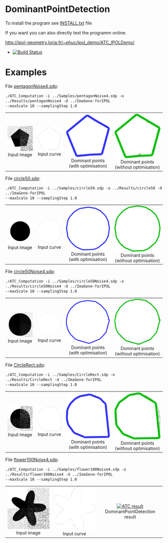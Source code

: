 # DominantPointDetection

To install the program see <a href="https://github.com/ngophuc/DominantPointDetection/blob/master/INSTALL.txt">INSTALL.txt</a> file


If you want you can also directly test the programm online:

http://ipol-geometry.loria.fr/~phuc/ipol_demo/ATC_IPOLDemo/


* [![Build Status](https://travis-ci.org/ngophuc/DominantPointDetection.svg?branch=master)](https://travis-ci.org/ngophuc/DominantPointDetection)

# Examples

<p>File <a href="https://github.com/ngophuc/DominantPointDetection/blob/master/Samples/pentagonNoise4.sdp">pentagonNoise4.sdp</a>: </p>&#x000A;&#x000A;
<pre class="code highlight js-syntax-highlight plaintext">
<code>./ATC_Computation -i ../Samples/pentagonNoise4.sdp -o ../Results/pentagonNoise4 -d ../ImaGene-forIPOL &#x000A;--maxScale 10 --samplingStep 1.0</code>
</pre>&#x000A;&#x000A;
<p>
	<table cellpadding="5">
		<tr>
		<td align="center" valign="center">
			<a href="https://github.com/ngophuc/DominantPointDetection/blob/master/Samples/pentagonNoise4.png">
				<img width="150" src="https://github.com/ngophuc/DominantPointDetection/blob/master/Samples/pentagonNoise4.png" alt="Input image" />
			</a>	
		<br />
		Input image
		</td>		
		<td align="center" valign="center">
			<a href="https://github.com/ngophuc/DominantPointDetection/blob/master/Results/pentagonNoise4.pdf">
				<img width="150" src="https://github.com/ngophuc/DominantPointDetection/blob/master/Results/pentagonNoise4.png" alt="Input curve" />
			</a>	
		<br />
		Input curve
		</td>
		<td align="center" valign="center">
			<a href="https://github.com/ngophuc/DominantPointDetection/blob/master/Results/pentagonNoise4DP.pdf">
				<img width="150" src="https://github.com/ngophuc/DominantPointDetection/blob/master/Results/pentagonNoise4DP.png" alt="DP result" />
			</a>
		<br />
		Dominant points (with optimisation)
		</td>
    <td align="center" valign="center">
			<a href="https://github.com/ngophuc/DominantPointDetection/blob/master/Results/pentagonNoise4newDP.pdf">
				<img width="150" src="https://github.com/ngophuc/DominantPointDetection/blob/master/Results/pentagonNoise4newDP.png" alt="DP result" />
			</a>
		<br />
		Dominant points (without optimisation)
		</td>  
		</tr>
	</table>
</p>

<p>File <a href="https://github.com/ngophuc/DominantPointDetection/blob/master/Samples/circle50.sdp">circle50.sdp</a>: </p>&#x000A;&#x000A;
<pre class="code highlight js-syntax-highlight plaintext">
<code>./ATC_Computation -i ../Samples/circle50.sdp -o ../Results/circle50 -d ../ImaGene-forIPOL &#x000A;--maxScale 10 --samplingStep 1.0</code>
</pre>&#x000A;&#x000A;
<p>
	<table cellpadding="5">
		<tr>
		<td align="center" valign="center">
			<a href="https://github.com/ngophuc/DominantPointDetection/blob/master/Samples/circle50.png">
				<img width="150" src="https://github.com/ngophuc/DominantPointDetection/blob/master/Samples/circle50.png" alt="Input image" />
			</a>	
		<br />
		Input image
		</td>	
		<td align="center" valign="center">
			<a href="https://github.com/ngophuc/DominantPointDetection/blob/master/Results/circle50.pdf">
				<img width="150" src="https://github.com/ngophuc/DominantPointDetection/blob/master/Results/circle50.png" alt="Input curve" />
			</a>	
		<br />
		Input curve
		</td>
		<td align="center" valign="center">
			<a href="https://github.com/ngophuc/DominantPointDetection/blob/master/Results/circle50DP.pdf">
				<img width="150" src="https://github.com/ngophuc/DominantPointDetection/blob/master/Results/circle50DP.png" alt="DP result" />
			</a>
		<br />
		Dominant points (with optimisation)
		</td>
    <td align="center" valign="center">
			<a href="https://github.com/ngophuc/DominantPointDetection/blob/master/Results/circle50newDP.pdf">
				<img width="150" src="https://github.com/ngophuc/DominantPointDetection/blob/master/Results/circle50newDP.png" alt="DP result" />
			</a>
		<br />
		Dominant points (without optimisation)
		</td>
		</tr>
	</table>
</p>

<p>File <a href="https://github.com/ngophuc/DominantPointDetection/blob/master/Samples/pentagonNoise4.sdp">circle50Noise4.sdp</a>: </p>&#x000A;&#x000A;
<pre class="code highlight js-syntax-highlight plaintext">
<code>./ATC_Computation -i ../Samples/circle50Noise4.sdp -o ../Results/circle50Noise4 -d ../ImaGene-forIPOL &#x000A;--maxScale 10 --samplingStep 1.0</code>
</pre>&#x000A;&#x000A;
<p>
	<table cellpadding="5">
		<tr>
		<td align="center" valign="center">
			<a href="https://github.com/ngophuc/DominantPointDetection/blob/master/Samples/circle50Noise4.png">
				<img width="150" src="https://github.com/ngophuc/DominantPointDetection/blob/master/Samples/circle50Noise4.png" alt="Input image" />
			</a>	
		<br />
		Input image
		</td>		
		<td align="center" valign="center">
			<a href="https://github.com/ngophuc/DominantPointDetection/blob/master/Results/circle50Noise4.pdf">
				<img width="150" src="https://github.com/ngophuc/DominantPointDetection/blob/master/Results/circle50Noise4.png" alt="Input curve" />
			</a>	
		<br />
		Input curve
		</td>
		<td align="center" valign="center">
			<a href="https://github.com/ngophuc/DominantPointDetection/blob/master/Results/circle50Noise4DP.pdf">
				<img width="150" src="https://github.com/ngophuc/DominantPointDetection/blob/master/Results/circle50Noise4DP.png" alt="DP result" />
			</a>
		<br />
		Dominant points (with optimisation)
		</td>
    <td align="center" valign="center">
			<a href="https://github.com/ngophuc/DominantPointDetection/blob/master/Results/circle50Noise4newDP.pdf">
				<img width="150" src="https://github.com/ngophuc/DominantPointDetection/blob/master/Results/circle50Noise4newDP.png" alt="DP result" />
			</a>
		<br />
		Dominant points (without optimisation)
		</td>
		</tr>
	</table>
</p>

<p>File <a href="https://github.com/ngophuc/DominantPointDetection/blob/master/Samples/circle50.sdp">CircleRect.sdp</a>: </p>&#x000A;&#x000A;
<pre class="code highlight js-syntax-highlight plaintext">
<code>./ATC_Computation -i ../Samples/CircleRect.sdp -o ../Results/CircleRect -d ../ImaGene-forIPOL &#x000A;--maxScale 10 --samplingStep 1.0</code>
</pre>&#x000A;&#x000A;
<p>
	<table cellpadding="5">
		<tr>
		<td align="center" valign="center">
			<a href="https://github.com/ngophuc/DominantPointDetection/blob/master/Samples/CircleRect.png">
				<img width="150" src="https://github.com/ngophuc/DominantPointDetection/blob/master/Samples/CircleRect.png" alt="Input image" />
			</a>	
		<br />
		Input image
		</td>			
		<td align="center" valign="center">
			<a href="https://github.com/ngophuc/DominantPointDetection/blob/master/Results/CircleRect.pdf">
				<img width="150" src="https://github.com/ngophuc/DominantPointDetection/blob/master/Results/CircleRect.png" alt="Input curve" />
			</a>	
		<br />
		Input curve
		</td>
		<td align="center" valign="center">
			<a href="https://github.com/ngophuc/DominantPointDetection/blob/master/Results/CircleRectDP.pdf">
				<img width="150" src="https://github.com/ngophuc/DominantPointDetection/blob/master/Results/CircleRectDP.png" alt="DP result" />
			</a>
		<br />
		Dominant points (with optimisation)
		</td>
    <td align="center" valign="center">
			<a href="https://github.com/ngophuc/DominantPointDetection/blob/master/Results/CircleRectnewDP.pdf">
				<img width="150" src="https://github.com/ngophuc/DominantPointDetection/blob/master/Results/CircleRectnewDP.png" alt="DP result" />
			</a>
		<br />
		Dominant points (without optimisation)
		</td>
		</tr>
	</table>
</p>

<p>File <a href="https://github.com/ngophuc/DominantPointDetection/blob/master/Samples/flower100Noise4.sdp">flower100Noise4.sdp</a>: </p>&#x000A;&#x000A;
<pre class="code highlight js-syntax-highlight plaintext">
<code>./ATC_Computation -i ../Samples/flower100Noise4.sdp -o ../Results/flower100Noise4 -d ../ImaGene-forIPOL &#x000A;--maxScale 10 --samplingStep 1.0</code>
</pre>&#x000A;&#x000A;
<p>
	<table cellpadding="5">
		<tr>
		<td align="center" valign="center">
			<a href="https://github.com/ngophuc/DominantPointDetection/blob/master/Samples/flower100Noise4.png">
				<img width="150" src="https://github.com/ngophuc/DominantPointDetection/blob/master/Samples/flower100Noise4.png" alt="Input image" />
			</a>	
		<br />
		Input image
		</td>			
		<td align="center" valign="center">
			<a href="https://github.com/ngophuc/DominantPointDetection/blob/master/Results/flower100Noise4.pdf">
				<img width="150" src="https://github.com/ngophuc/DominantPointDetection/blob/master/Results/flower100Noise4.png" alt="Input curve" />
			</a>	
		<br />
		Input curve
		</td>
		<td align="center" valign="center">
			<a href="https://github.com/ngophuc/DominantPointDetection/blob/master/Results/flower100Noise4ATC.pdf">
				<img width="150" src="https://github.com/ngophuc/DominantPointDetection/blob/master/Results/flower100Noise4ATC.png" alt="ATC result" />
			</a>
		<br />
		DominantPointDetection result
		</td>
		</tr>
	</table>
</p>
